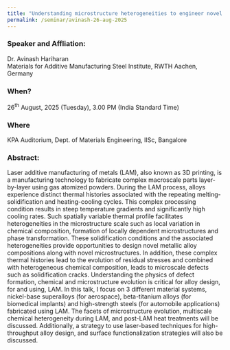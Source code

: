 ```yaml
---
title: "Understanding microstructure heterogeneities to engineer novel alloys using additive manufacturing (26/08/25)"
permalink: /seminar/avinash-26-aug-2025
---
```

### Speaker and Affliation:
Dr. Avinash Hariharan<br>
 Materials for Additive Manufacturing Steel Institute, RWTH Aachen, Germany
### When?
26<sup>th</sup> August, 2025 (Tuesday), 3.00 PM (India Standard Time)

### Where
KPA Auditorium, Dept. of Materials Engineering, IISc, Bangalore

### Abstract:  
Laser additive manufacturing of metals (LAM), also known as 3D printing, is a manufacturing technology to fabricate complex macroscale parts layer-by-layer using gas atomized powders. During the LAM process, alloys experience distinct thermal histories associated with the repeating melting-solidification and heating-cooling cycles. This complex processing condition results in steep temperature gradients and significantly high cooling rates. Such spatially variable thermal profile facilitates heterogeneities in the microstructure scale such as local variation in chemical composition, formation of locally dependent microstructures and phase transformation. These solidification conditions and the associated heterogeneities provide opportunities to design novel metallic alloy compositions along with novel microstructures. In addition, these complex thermal histories lead to the evolution of residual stresses and combined with heterogeneous chemical composition, leads to microscale defects such as solidification cracks. Understanding the physics of defect formation, chemical and microstructure evolution is critical for alloy design, for and using, LAM. In this talk, I focus on 3 different material systems, nickel-base superalloys (for aerospace), beta-titanium alloys (for biomedical implants) and high-strength steels (for automobile applications) fabricated using LAM. The facets of microstructure evolution, multiscale chemical heterogeneity during LAM, and post-LAM heat treatments will be discussed. Additionally, a strategy to use laser-based techniques for high-throughput alloy design, and surface functionalization strategies will also be discussed.
